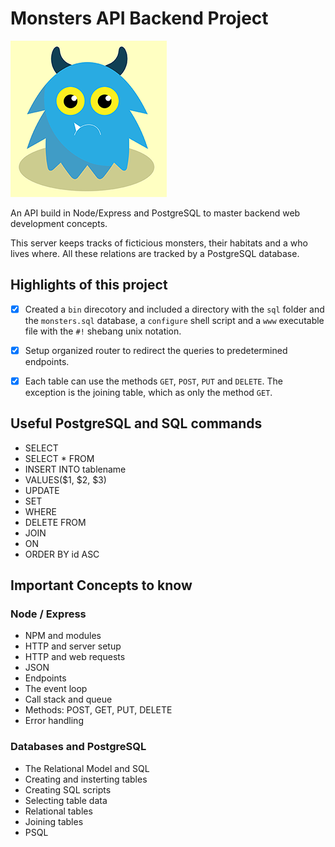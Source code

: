 # Monsters API Backend Project

![Monsters-API](/monsters-api.png)

An API build in Node/Express and PostgreSQL to master backend web development concepts.

This server keeps tracks of ficticious monsters, their habitats and a who lives where. All these relations are tracked by a PostgreSQL database.

## Highlights of this project

- [x] Created a `bin` direcotory and included a directory with the `sql` folder and the `monsters.sql` database, a `configure` shell script and a `www` executable file with the `#!` shebang unix notation.

- [x] Setup organized router to redirect the queries to predetermined endpoints.

- [x] Each table can use the methods `GET`, `POST`, `PUT` and `DELETE`. The exception is the joining table, which as only the method `GET`.


## Useful PostgreSQL and SQL commands

- SELECT 
- SELECT * FROM
- INSERT INTO tablename 
- VALUES($1, $2, $3) 
- UPDATE 
- SET 
- WHERE 
- DELETE FROM
- JOIN
- ON
- ORDER BY id ASC

## Important Concepts to know

### Node / Express
 - NPM and modules
 - HTTP and server setup
 - HTTP and web requests
 - JSON
 - Endpoints
 - The event loop
 - Call stack and queue
 - Methods: POST, GET, PUT, DELETE
 - Error handling


### Databases and PostgreSQL

- The Relational Model and SQL
- Creating and insterting tables
- Creating SQL scripts
- Selecting table data
- Relational tables
- Joining tables
- PSQL 

